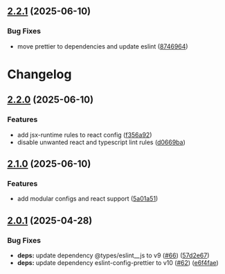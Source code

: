 ## [2.2.1](https://github.com/radoslawgrochowski/eslint-config/compare/v2.2.0...v2.2.1) (2025-06-10)


### Bug Fixes

* move prettier to dependencies and update eslint ([8746964](https://github.com/radoslawgrochowski/eslint-config/commit/8746964a8d9dd317afce4deec585085ff7686f44))

# Changelog

## [2.2.0](https://github.com/radoslawgrochowski/eslint-config/compare/v2.1.0...v2.2.0) (2025-06-10)


### Features

* add jsx-runtime rules to react config ([f356a92](https://github.com/radoslawgrochowski/eslint-config/commit/f356a928ba6f61f38597f72128ab204a6653cad0))
* disable unwanted react and typescript lint rules ([d0669ba](https://github.com/radoslawgrochowski/eslint-config/commit/d0669bad252926e7d191719eec1e8ac5b6436b60))

## [2.1.0](https://github.com/radoslawgrochowski/eslint-config/compare/v2.0.1...v2.1.0) (2025-06-10)


### Features

* add modular configs and react support ([5a01a51](https://github.com/radoslawgrochowski/eslint-config/commit/5a01a51f06aa9fb43a69d0fc4779d33174aefbb0))

## [2.0.1](https://github.com/radoslawgrochowski/eslint-config/compare/v2.0.0...v2.0.1) (2025-04-28)


### Bug Fixes

* **deps:** update dependency @types/eslint__js to v9 ([#66](https://github.com/radoslawgrochowski/eslint-config/issues/66)) ([57d2e67](https://github.com/radoslawgrochowski/eslint-config/commit/57d2e679c5dc048d5bb4080fde200f848adcbb48))
* **deps:** update dependency eslint-config-prettier to v10 ([#62](https://github.com/radoslawgrochowski/eslint-config/issues/62)) ([e6f4fae](https://github.com/radoslawgrochowski/eslint-config/commit/e6f4fae114cc17497b8daeffe246ccb403995bbd))

